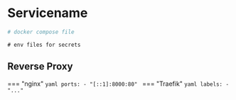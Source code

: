 # Servicename

```yaml
# docker compose file
```

```shell
# env files for secrets
```



## Reverse Proxy
=== "nginx"
    ```yaml
        ports:
          - "[::1]:8000:80"
    ```
=== "Traefik"
    ```yaml
        labels:
          - "..."
    ```